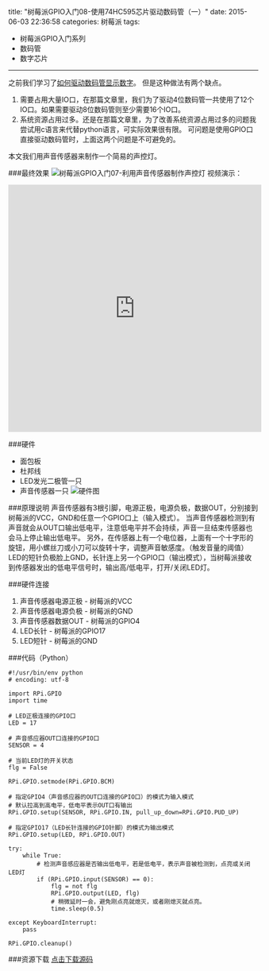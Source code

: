 title: "树莓派GPIO入门08-使用74HC595芯片驱动数码管（一）"
date: 2015-06-03 22:36:58
categories: 树莓派
tags:
- 树莓派GPIO入门系列
- 数码管
- 数字芯片
---
之前我们学习了[如何驱动数码管显示数字](../../../../2015/05/05/raspi-study05/ "树莓派GPIO入门05-驱动数码管显示数字")。
但是这种做法有两个缺点。
1. 需要占用大量IO口，在那篇文章里，我们为了驱动4位数码管一共使用了12个IO口。如果需要驱动8位数码管则至少需要16个IO口。
2. 系统资源占用过多。还是在那篇文章里，为了改善系统资源占用过多的问题我尝试用c语言来代替python语言，可实际效果很有限。
可问题是使用GPIO口直接驱动数码管时，上面这两个问题是不可避免的。

本文我们用声音传感器来制作一个简易的声控灯。
<!-- more -->
###最终效果
![树莓派GPIO入门07-利用声音传感器制作声控灯](xg.jpg)
视频演示：
<iframe height=498 width=510 src="http://player.youku.com/embed/XOTYyMjQ4MTUy" frameborder=0 allowfullscreen></iframe>

###硬件
- 面包板
- 杜邦线
- LED发光二极管一只
- 声音传感器一只
![硬件图](hardware.jpg)

###原理说明
声音传感器有3根引脚，电源正极，电源负极，数据OUT，分别接到树莓派的VCC，GND和任意一个GPIO口上（输入模式）。
当声音传感器检测到有声音就会从OUT口输出低电平，注意低电平并不会持续，声音一旦结束传感器也会马上停止输出低电平。
另外，在传感器上有一个电位器，上面有一个十字形的旋钮，用小螺丝刀或小刀可以旋转十字，调整声音敏感度。（触发音量的阈值）
LED的短针负极脸上GND，长针连上另一个GPIO口（输出模式），当树莓派接收到传感器发出的低电平信号时，输出高/低电平，打开/关闭LED灯。

###硬件连接
1. 声音传感器电源正极 - 树莓派的VCC
1. 声音传感器电源负极 - 树莓派的GND
1. 声音传感器数据OUT - 树莓派的GPIO4
1. LED长针 - 树莓派的GPIO17
1. LED短针 - 树莓派的GND

###代码（Python）
```
#!/usr/bin/env python
# encoding: utf-8

import RPi.GPIO
import time

# LED正极连接的GPIO口
LED = 17

# 声音感应器OUT口连接的GPIO口
SENSOR = 4

# 当前LED灯的开关状态
flg = False

RPi.GPIO.setmode(RPi.GPIO.BCM)

# 指定GPIO4（声音感应器的OUT口连接的GPIO口）的模式为输入模式
# 默认拉高到高电平，低电平表示OUT口有输出
RPi.GPIO.setup(SENSOR, RPi.GPIO.IN, pull_up_down=RPi.GPIO.PUD_UP)

# 指定GPIO17（LED长针连接的GPIO针脚）的模式为输出模式
RPi.GPIO.setup(LED, RPi.GPIO.OUT)

try:
	while True:
		# 检测声音感应器是否输出低电平，若是低电平，表示声音被检测到，点亮或关闭LED灯
		if (RPi.GPIO.input(SENSOR) == 0):
			flg = not flg
			RPi.GPIO.output(LED, flg)
			# 稍微延时一会，避免刚点亮就熄灭，或者刚熄灭就点亮。
			time.sleep(0.5)

except KeyboardInterrupt:
	pass

RPi.GPIO.cleanup()
```

###资源下载
[点击下载源码](prog.py "源码下载")